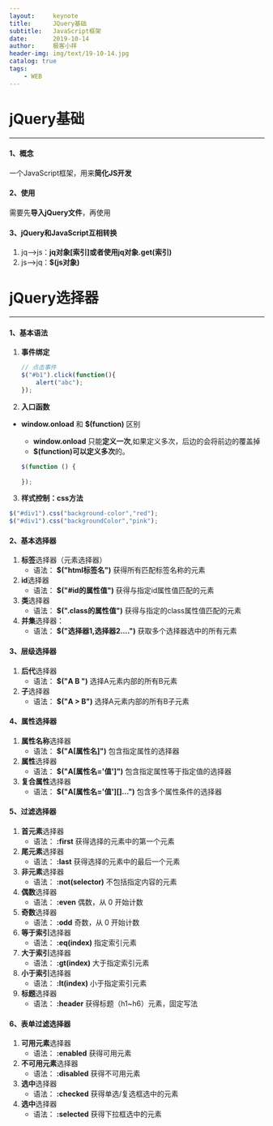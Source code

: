```yaml
---
layout:     keynote                    
title:      JQuery基础
subtitle:   JavaScript框架               
date:       2019-10-14               
author:     极客小祥                      
header-img: img/text/19-10-14.jpg   
catalog: true              
tags:                                
    - WEB
---
```

 
# jQuery基础
<hr/>

#### 1、概念
一个JavaScript框架，用来**简化JS开发**

#### 2、使用
需要先**导入jQuery文件**，再使用

#### 3、jQuery和JavaScript**互相转换**
1. jq-->js：**jq对象\[索引\]**或者使用**jq对象.get(索引)**
2. js-->jq：**$(js对象)**

# jQuery选择器
<hr/>

#### 1、基本语法
1. **事件绑定**
    ```javascript
    // 点击事件
    $("#b1").click(function(){
        alert("abc");
    });
    ```
2. **入口函数**
* **window.onload**  和 **$(function)** 区别
    * **window.onload** 只能**定义一次**,如果定义多次，后边的会将前边的覆盖掉
    * **$(function)**可以**定义多次**的。

    ```javascript
    $(function () {
            
    });
    ```

3. **样式控制：css方法**
```javascript
$("#div1").css("background-color","red");
$("#div1").css("backgroundColor","pink");
```

#### 2、基本选择器
1. **标签**选择器（元素选择器）
    * 语法： **$("html标签名")** 获得所有匹配标签名称的元素
2. **id**选择器 
    * 语法： **$("#id的属性值")** 获得与指定id属性值匹配的元素
3. **类**选择器
    * 语法： **$(".class的属性值")** 获得与指定的class属性值匹配的元素
4. **并集**选择器：
    * 语法： **$("选择器1,选择器2....")** 获取多个选择器选中的所有元素

#### 3、层级选择器
1. **后代**选择器
    * 语法： **$("A B ")** 选择A元素内部的所有B元素		
2. **子**选择器
    * 语法： **$("A > B")** 选择A元素内部的所有B子元素

#### 4、属性选择器
1. **属性名称**选择器 
    * 语法： **$("A\[属性名\]")** 包含指定属性的选择器
2. **属性**选择器
    * 语法： **$("A\[属性名='值'\]")** 包含指定属性等于指定值的选择器
3. **复合属性**选择器
    * 语法： **$("A\[属性名='值'\]\[\]...")** 包含多个属性条件的选择器

#### 5、过滤选择器
1. **首元素**选择器 
    * 语法： **:first** 获得选择的元素中的第一个元素
2. **尾元素**选择器 
    * 语法： **:last** 获得选择的元素中的最后一个元素
3. **非元素**选择器
    * 语法： **:not(selector)** 不包括指定内容的元素
4. **偶数**选择器
    * 语法： **:even** 偶数，从 0 开始计数
5. **奇数**选择器
    * 语法： **:odd** 奇数，从 0 开始计数
6. **等于索引**选择器
    * 语法： **:eq(index)** 指定索引元素
7. **大于索引**选择器 
    * 语法： **:gt(index)** 大于指定索引元素
8. **小于索引**选择器 
    * 语法： **:lt(index)** 小于指定索引元素
9. **标题**选择器
    * 语法： **:header** 获得标题（h1~h6）元素，固定写法

#### 6、表单过滤选择器
1. **可用元素**选择器 
    * 语法： **:enabled** 获得可用元素
2. **不可用元素**选择器 
    * 语法： **:disabled** 获得不可用元素
3. **选中**选择器 
    * 语法： **:checked** 获得单选/复选框选中的元素
4. **选中**选择器 
    * 语法： **:selected** 获得下拉框选中的元素